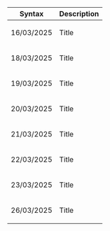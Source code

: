 
| Syntax | Description |
| --- | ----------- |
| <p>16/03/2025</p> | Title |
| <p>18/03/2025</p> | Title |
| <p>19/03/2025</p> | Title |
| <p>20/03/2025</p> | Title |
| <p>21/03/2025</p> | Title |
| <p>22/03/2025</p> | Title |
| <p>23/03/2025</p> | Title |
| <p>26/03/2025</p> | Title |
